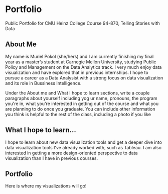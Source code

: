# Portfolio
Public Portfolio for CMU Heinz College Course 94-870, Telling Stories with Data

## About Me
My name is Muriel Pokol (she/hers) and I am currently finishing my final year as a master’s student at Carnegie Mellon University, studying Public Policy and Management on the Data Analytics track.  I very much enjoy data visualization and have explored that in previous internships.  I hope to pursue a career as a Data Analysist with a strong focus on data visualization and its role in Bussiness Intelligence.

Under the About me and What I hope to learn sections, write a couple paragraphs about yourself including yog ur name, pronouns, the program you're in, what you're interested in getting out of the course and what you are planning to do once you graduate.  You can include other information you think is helpful to the rest of the class, including a photo if you like

## What I hope to learn...
I hope to learn about new data visualization tools and get a deeper dive into data visualization tools I've already worked with, such as Tableau.  I am also interested in getting a more design-oriented perspective to data visualization than I have in previous courses.  

## Portfolio
Here is where my visualizations will go!
